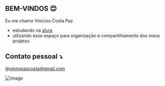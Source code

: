 ## BEM-VINDOS 😊

Eu me chamo Vinicios Costa Paz

- estudando na [alura](https://www.alura.com.br)
- utlizando esse espaço para organização e compartilhamento dos meus projetos

## Contato pessoal ⤵️

@vinnypazcosta@gmail.com

![image](https://github.com/viny2024/viny2024/assets/173840643/d1ec3e38-4cb9-47eb-80eb-fcac31d3619e)

